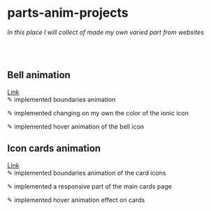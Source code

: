 # parts-anim-projects
 <em>In this place I will collect of made my own varied part from websites</em>

 <br/>
 <br/>
 

<h2>Bell animation</h2>

[Link](https://kseniiamarkiv.github.io/parts-anim-projects/bell)<br/>
✎ implemented boundaries animation
 
✎ implemented changing on my own the color of the ionic icon

✎ implemented hover animation of the bell icon

 <h2>Icon cards animation</h2>
 
 [Link](https://kseniiamarkiv.github.io/parts-anim-projects/cards)<br/>
✎ implemented boundaries animation of the card icons

✎ implemented a responsive part of the main cards page

✎ implemented hover animation effect on cards
